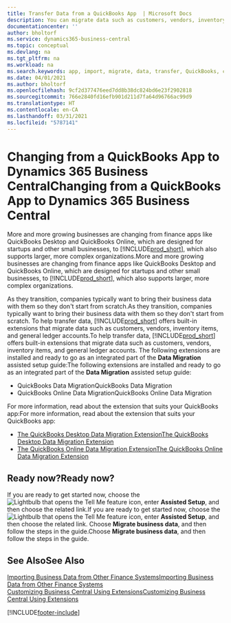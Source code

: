 ```yaml
---
title: Transfer Data from a QuickBooks App  | Microsoft Docs
description: You can migrate data such as customers, vendors, inventory items, and G/L accounts from QuickBooks apps to Business Central.
documentationcenter: ''
author: bholtorf
ms.service: dynamics365-business-central
ms.topic: conceptual
ms.devlang: na
ms.tgt_pltfrm: na
ms.workload: na
ms.search.keywords: app, import, migrate, data, transfer, QuickBooks, customize
ms.date: 04/01/2021
ms.author: bholtorf
ms.openlocfilehash: 9cf2d377476eed7dd8b38dc824bd6e23f2902818
ms.sourcegitcommit: 766e2840fd16efb901d211d7fa64d96766ac99d9
ms.translationtype: HT
ms.contentlocale: en-CA
ms.lasthandoff: 03/31/2021
ms.locfileid: "5787141"
---
```

# <a name="changing-from-a-quickbooks-app-to-dynamics-365-business-central"></a><span data-ttu-id="9bd93-103">Changing from a QuickBooks App to Dynamics 365 Business Central</span><span class="sxs-lookup"><span data-stu-id="9bd93-103">Changing from a QuickBooks App to Dynamics 365 Business Central</span></span>
<span data-ttu-id="9bd93-104">More and more growing businesses are changing from finance apps like QuickBooks Desktop and QuickBooks Online, which are designed for startups and other small businesses, to [!INCLUDE[prod_short](includes/prod_short.md)], which also supports larger, more complex organizations.</span><span class="sxs-lookup"><span data-stu-id="9bd93-104">More and more growing businesses are changing from finance apps like QuickBooks Desktop and QuickBooks Online, which are designed for startups and other small businesses, to [!INCLUDE[prod_short](includes/prod_short.md)], which also supports larger, more complex organizations.</span></span> 

<span data-ttu-id="9bd93-105">As they transition, companies typically want to bring their business data with them so they don't start from scratch.</span><span class="sxs-lookup"><span data-stu-id="9bd93-105">As they transition, companies typically want to bring their business data with them so they don't start from scratch.</span></span> <span data-ttu-id="9bd93-106">To help transfer data, [!INCLUDE[prod_short](includes/prod_short.md)] offers built-in extensions that migrate data such as customers, vendors, inventory items, and general ledger accounts.</span><span class="sxs-lookup"><span data-stu-id="9bd93-106">To help transfer data, [!INCLUDE[prod_short](includes/prod_short.md)] offers built-in extensions that migrate data such as customers, vendors, inventory items, and general ledger accounts.</span></span> <span data-ttu-id="9bd93-107">The following extensions are installed and ready to go as an integrated part of the **Data Migration** assisted setup guide:</span><span class="sxs-lookup"><span data-stu-id="9bd93-107">The following extensions are installed and ready to go as an integrated part of the **Data Migration** assisted setup guide:</span></span>

* <span data-ttu-id="9bd93-108">QuickBooks Data Migration</span><span class="sxs-lookup"><span data-stu-id="9bd93-108">QuickBooks Data Migration</span></span> 
* <span data-ttu-id="9bd93-109">QuickBooks Online Data Migration</span><span class="sxs-lookup"><span data-stu-id="9bd93-109">QuickBooks Online Data Migration</span></span>

<span data-ttu-id="9bd93-110">For more information, read about the extension that suits your QuickBooks app:</span><span class="sxs-lookup"><span data-stu-id="9bd93-110">For more information, read about the extension that suits your QuickBooks app:</span></span>   

* [<span data-ttu-id="9bd93-111">The QuickBooks Desktop Data Migration Extension</span><span class="sxs-lookup"><span data-stu-id="9bd93-111">The QuickBooks Desktop Data Migration Extension</span></span>](ui-extensions-quickbooks-data-migration.md)
* [<span data-ttu-id="9bd93-112">The QuickBooks Online Data Migration Extension</span><span class="sxs-lookup"><span data-stu-id="9bd93-112">The QuickBooks Online Data Migration Extension</span></span>](ui-extensions-quickbooks-online-data-migration.md)

## <a name="ready-now"></a><span data-ttu-id="9bd93-113">Ready now?</span><span class="sxs-lookup"><span data-stu-id="9bd93-113">Ready now?</span></span>
<span data-ttu-id="9bd93-114">If you are ready to get started now, choose the ![Lightbulb that opens the Tell Me feature](media/ui-search/search_small.png "Tell me what you want to do") icon, enter **Assisted Setup**, and then choose the related link.</span><span class="sxs-lookup"><span data-stu-id="9bd93-114">If you are ready to get started now, choose the ![Lightbulb that opens the Tell Me feature](media/ui-search/search_small.png "Tell me what you want to do") icon, enter **Assisted Setup**, and then choose the related link.</span></span> <span data-ttu-id="9bd93-115">Choose **Migrate business data**, and then follow the steps in the guide.</span><span class="sxs-lookup"><span data-stu-id="9bd93-115">Choose **Migrate business data**, and then follow the steps in the guide.</span></span>

## <a name="see-also"></a><span data-ttu-id="9bd93-116">See Also</span><span class="sxs-lookup"><span data-stu-id="9bd93-116">See Also</span></span>
[<span data-ttu-id="9bd93-117">Importing Business Data from Other Finance Systems</span><span class="sxs-lookup"><span data-stu-id="9bd93-117">Importing Business Data from Other Finance Systems</span></span>](across-import-data-configuration-packages.md)  
[<span data-ttu-id="9bd93-118">Customizing Business Central Using Extensions</span><span class="sxs-lookup"><span data-stu-id="9bd93-118">Customizing Business Central Using Extensions</span></span>](ui-extensions.md)   


[!INCLUDE[footer-include](includes/footer-banner.md)]